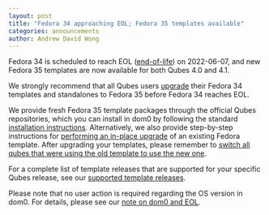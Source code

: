 ```yaml
---
layout: post
title: "Fedora 34 approaching EOL; Fedora 35 templates available"
categories: announcements
author: Andrew David Wong
---
```


Fedora 34 is scheduled to reach EOL ([end-of-life]) on 2022-06-07, and
new Fedora 35 templates are now available for both Qubes 4.0 and 4.1.

We strongly recommend that all Qubes users [upgrade] their Fedora 34
templates and standalones to Fedora 35 before Fedora 34 reaches EOL.

We provide fresh Fedora 35 template packages through the official Qubes
repositories, which you can install in dom0 by following the standard
[installation instructions]. Alternatively, we also provide step-by-step
instructions for [performing an in-place upgrade] of an existing Fedora
template. After upgrading your templates, please remember to [switch all
qubes that were using the old template to use the new one][switching].

For a complete list of template releases that are supported for your
specific Qubes release, see our [supported template releases].

Please note that no user action is required regarding the OS version in
dom0. For details, please see our [note on dom0 and EOL].


[end-of-life]: https://fedoraproject.org/wiki/End_of_life
[upgrade]: /doc/templates/fedora/#upgrading
[installation instructions]: /doc/templates/fedora/#installing
[performing an in-place upgrade]: /doc/templates/fedora/in-place-upgrade/
[switching]: /doc/templates/#switching
[supported template releases]: /doc/supported-releases/#templates
[note on dom0 and EOL]: /doc/supported-releases/#note-on-dom0-and-eol
